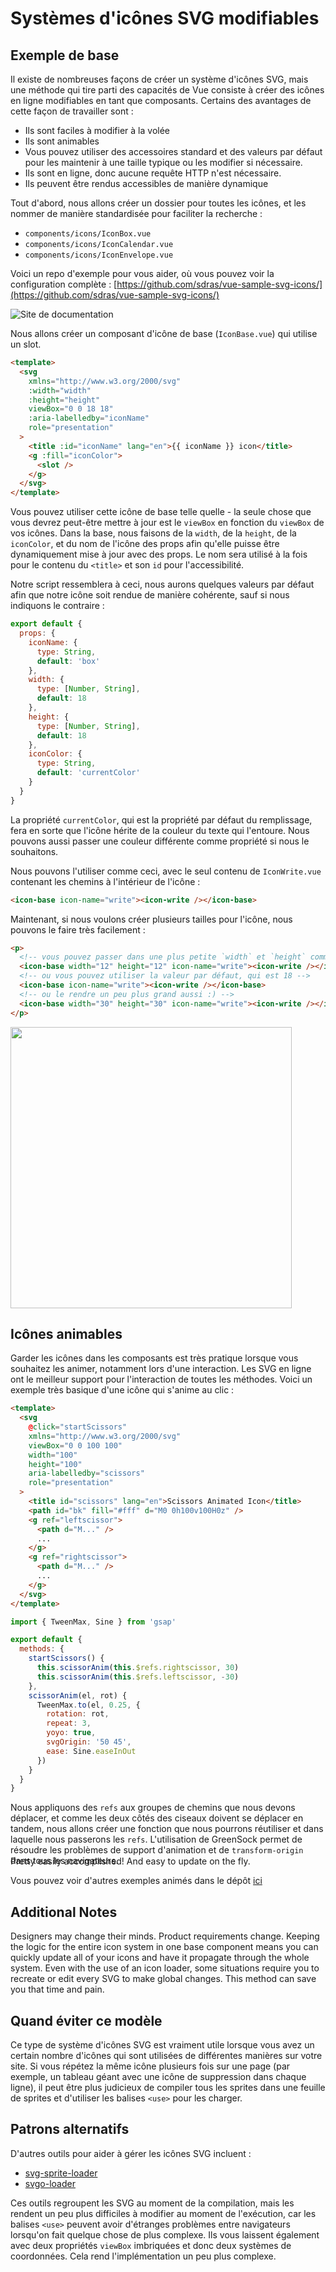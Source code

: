 # Systèmes d'icônes SVG modifiables

## Exemple de base

Il existe de nombreuses façons de créer un système d'icônes SVG, mais une méthode qui tire parti des capacités de Vue consiste à créer des icônes en ligne modifiables en tant que composants. Certains des avantages de cette façon de travailler sont :

- Ils sont faciles à modifier à la volée
- Ils sont animables
- Vous pouvez utiliser des accessoires standard et des valeurs par défaut pour les maintenir à une taille typique ou les modifier si nécessaire.
- Ils sont en ligne, donc aucune requête HTTP n'est nécessaire.
- Ils peuvent être rendus accessibles de manière dynamique

Tout d'abord, nous allons créer un dossier pour toutes les icônes, et les nommer de manière standardisée pour faciliter la recherche :

- `components/icons/IconBox.vue`
- `components/icons/IconCalendar.vue`
- `components/icons/IconEnvelope.vue`

Voici un repo d'exemple pour vous aider, où vous pouvez voir la configuration complète : [https://github.com/sdras/vue-sample-svg-icons/](https://github.com/sdras/vue-sample-svg-icons/)

![Site de documentation](https://s3-us-west-2.amazonaws.com/s.cdpn.io/28963/screendocs.jpg 'Docs demo')

Nous allons créer un composant d'icône de base (`IconBase.vue`) qui utilise un slot.

```html
<template>
  <svg
    xmlns="http://www.w3.org/2000/svg"
    :width="width"
    :height="height"
    viewBox="0 0 18 18"
    :aria-labelledby="iconName"
    role="presentation"
  >
    <title :id="iconName" lang="en">{{ iconName }} icon</title>
    <g :fill="iconColor">
      <slot />
    </g>
  </svg>
</template>
```

Vous pouvez utiliser cette icône de base telle quelle - la seule chose que vous devrez peut-être mettre à jour est le `viewBox` en fonction du `viewBox` de vos icônes. Dans la base, nous faisons de la `width`, de la `height`, de la `iconColor`, et du nom de l'icône des props afin qu'elle puisse être dynamiquement mise à jour avec des props. Le nom sera utilisé à la fois pour le contenu du `<title>` et son `id` pour l'accessibilité.

Notre script ressemblera à ceci, nous aurons quelques valeurs par défaut afin que notre icône soit rendue de manière cohérente, sauf si nous indiquons le contraire :

```js
export default {
  props: {
    iconName: {
      type: String,
      default: 'box'
    },
    width: {
      type: [Number, String],
      default: 18
    },
    height: {
      type: [Number, String],
      default: 18
    },
    iconColor: {
      type: String,
      default: 'currentColor'
    }
  }
}
```

La propriété `currentColor`, qui est la propriété par défaut du remplissage, fera en sorte que l'icône hérite de la couleur du texte qui l'entoure. Nous pouvons aussi passer une couleur différente comme propriété si nous le souhaitons.

Nous pouvons l'utiliser comme ceci, avec le seul contenu de `IconWrite.vue` contenant les chemins à l'intérieur de l'icône :

```html
<icon-base icon-name="write"><icon-write /></icon-base>
```

Maintenant, si nous voulons créer plusieurs tailles pour l'icône, nous pouvons le faire très facilement :

```html
<p>
  <!-- vous pouvez passer dans une plus petite `width` et `height` comme props -->
  <icon-base width="12" height="12" icon-name="write"><icon-write /></icon-base>
  <!-- ou vous pouvez utiliser la valeur par défaut, qui est 18 -->
  <icon-base icon-name="write"><icon-write /></icon-base>
  <!-- ou le rendre un peu plus grand aussi :) -->
  <icon-base width="30" height="30" icon-name="write"><icon-write /></icon-base>
</p>
```

<img src="https://s3-us-west-2.amazonaws.com/s.cdpn.io/28963/Screen%20Shot%202018-01-01%20at%204.51.40%20PM.png" width="450" />

## Icônes animables

Garder les icônes dans les composants est très pratique lorsque vous souhaitez les animer, notamment lors d'une interaction. Les SVG en ligne ont le meilleur support pour l'interaction de toutes les méthodes. Voici un exemple très basique d'une icône qui s'anime au clic :

```html
<template>
  <svg
    @click="startScissors"
    xmlns="http://www.w3.org/2000/svg"
    viewBox="0 0 100 100"
    width="100"
    height="100"
    aria-labelledby="scissors"
    role="presentation"
  >
    <title id="scissors" lang="en">Scissors Animated Icon</title>
    <path id="bk" fill="#fff" d="M0 0h100v100H0z" />
    <g ref="leftscissor">
      <path d="M..." />
      ...
    </g>
    <g ref="rightscissor">
      <path d="M..." />
      ...
    </g>
  </svg>
</template>
```

```js
import { TweenMax, Sine } from 'gsap'

export default {
  methods: {
    startScissors() {
      this.scissorAnim(this.$refs.rightscissor, 30)
      this.scissorAnim(this.$refs.leftscissor, -30)
    },
    scissorAnim(el, rot) {
      TweenMax.to(el, 0.25, {
        rotation: rot,
        repeat: 3,
        yoyo: true,
        svgOrigin: '50 45',
        ease: Sine.easeInOut
      })
    }
  }
}
```

Nous appliquons des `refs` aux groupes de chemins que nous devons déplacer, et comme les deux côtés des ciseaux doivent se déplacer en tandem, nous allons créer une fonction que nous pourrons réutiliser et dans laquelle nous passerons les `refs`. L'utilisation de GreenSock permet de résoudre les problèmes de support d'animation et de `transform-origin` dans tous les navigateurs.

<common-codepen-snippet title="Editable SVG Icon System: Animated icon" slug="dJRpgY" :preview="false" :editable="false" version="2" theme="0" />

<p style="margin-top:-30px">Pretty easily accomplished! And easy to update on the fly.</p>

Vous pouvez voir d'autres exemples animés dans le dépôt [ici](https://github.com/sdras/vue-sample-svg-icons/)

## Additional Notes

Designers may change their minds. Product requirements change. Keeping the logic for the entire icon system in one base component means you can quickly update all of your icons and have it propagate through the whole system. Even with the use of an icon loader, some situations require you to recreate or edit every SVG to make global changes. This method can save you that time and pain.

## Quand éviter ce modèle

Ce type de système d'icônes SVG est vraiment utile lorsque vous avez un certain nombre d'icônes qui sont utilisées de différentes manières sur votre site. Si vous répétez la même icône plusieurs fois sur une page (par exemple, un tableau géant avec une icône de suppression dans chaque ligne), il peut être plus judicieux de compiler tous les sprites dans une feuille de sprites et d'utiliser les balises `<use>` pour les charger.

## Patrons alternatifs

D'autres outils pour aider à gérer les icônes SVG incluent :

- [svg-sprite-loader](https://github.com/kisenka/svg-sprite-loader)
- [svgo-loader](https://github.com/rpominov/svgo-loader)

Ces outils regroupent les SVG au moment de la compilation, mais les rendent un peu plus difficiles à modifier au moment de l'exécution, car les balises `<use>` peuvent avoir d'étranges problèmes entre navigateurs lorsqu'on fait quelque chose de plus complexe. Ils vous laissent également avec deux propriétés `viewBox` imbriquées et donc deux systèmes de coordonnées. Cela rend l'implémentation un peu plus complexe.
